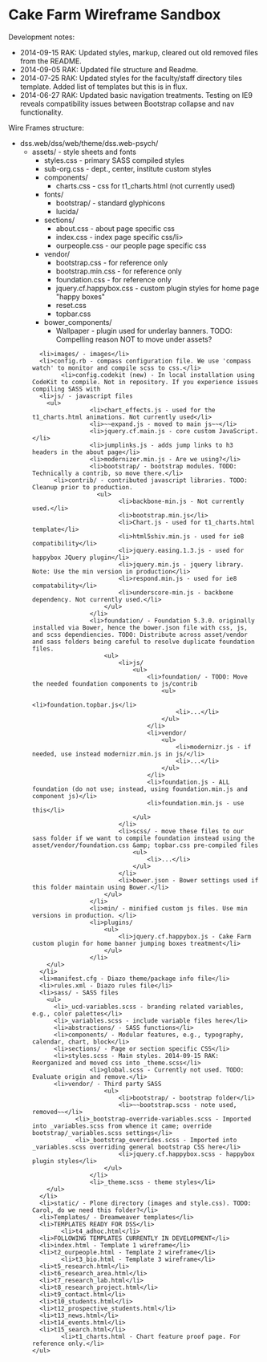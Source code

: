 Cake Farm Wireframe Sandbox
=================

Development notes:
<ul>
	<li>2014-09-15 RAK: Updated styles, markup, cleared out old removed files from the README.</li>
	<li>2014-09-05 RAK: Updated file structure and Readme.</li>
	<li>2014-07-25 RAK: Updated styles for the faculty/staff directory tiles template. Added list of templates but this is in flux.</li>
	<li>2014-06-27 RAK: Updated basic navigation treatments. Testing on IE9 reveals compatibility issues between Bootstrap collapse and nav functionality.</li>
</ul>

Wire Frames structure:

<ul>
  <li>dss.web/dss/web/theme/dss.web-psych/
    <ul>
      <li>assets/ - style sheets and fonts
        <ul>
          <li>styles.css - primary SASS compiled styles</li>
					<li>sub-org.css - dept., center, institute custom styles</li>
					<li>components/
						<ul>
							<li>charts.css - css for t1_charts.html (not currently used)</li>
						</ul>
					</li>
					<li>fonts/
						<ul>
							<li>bootstrap/ - standard glyphicons</li>
							<li>lucida/</li>
						</ul>
					</li>
					<li>sections/
						<ul>
							<li>about.css - about page specific css</li>
							<li>index.css - index page specific css/li>
							<li>ourpeople.css - our people page specific css</li>
						</ul>
					</li>
					<li>vendor/
						<ul>
							<li>bootstrap.css - for reference only</li>
							<li>bootstrap.min.css - for reference only</li>
							<li>foundation.css - for reference only</li>
							<li>jquery.cf.happybox.css - custom plugin styles for home page "happy boxes"</li>
							<li>reset.css</li>
							<li>topbar.css</li>
						</ul>
					</li>
					<li>bower_components/
						<ul>
							<li>Wallpaper - plugin used for underlay banners. TODO: Compelling reason NOT to move under assets?</li>
						</ul>
					</li>
        </ul>
			</li>

      <li>images/ - images</li>
      <li>config.rb - compass configuration file. We use 'compass watch' to monitor and compile scss to css.</li>
			<li>config.codekit (new) - In local installation using CodeKit to compile. Not in repository. If you experience issues compiling SASS with 
      <li>js/ - javascript files
        <ul>
					<li>chart_effects.js - used for the t1_charts.html animations. Not currently used</li>
					<li>~~expand.js - moved to main js~~</li>
					<li>jquery.cf.main.js - core custom JavaScript. </li>
					<li>jumplinks.js - adds jump links to h3 headers in the about page</li>
					<li>modernizer.min.js - Are we using?</li>
					<li>bootstrap/ - bootstrap modules. TODO: Technically a contrib, so move there.</li>
          <li>contrib/ - contributed javascript libraries. TODO: Cleanup prior to production.
					  <ul>
							<li>backbone-min.js - Not currently used.</li>
							<li>bootstrap.min.js</li>
							<li>Chart.js - used for t1_charts.html template</li>
							<li>html5shiv.min.js - used for ie8 compatibility</li>
							<li>jquery.easing.1.3.js - used for happybox JQuery plugin</li>
							<li>jquery.min.js - jquery library. Note: Use the min version in production</li>
							<li>respond.min.js - used for ie8 compatability</li>
							<li>underscore-min.js - backbone dependency. Not currently used.</li>						
						</ul>				
					</li>
					<li>foundation/ - Foundation 5.3.0. originally installed via Bower, hence the bower.json file with css, js, and scss dependiencies. TODO: Distribute across asset/vendor and sass folders being careful to resolve duplicate foundation files.
						<ul>
							<li>js/
								<ul>
									<li>foundation/ - TODO: Move the needed foundation components to js/contrib
										<ul>
											<li>foundation.topbar.js</li>
											<li>...</li>
										</ul>
									</li>
									<li>vendor/ 
										<ul>
											<li>modernizr.js - if needed, use instead modernizr.min.js in js/</li>
											<li>...</li>
										</ul>
									</li>
									<li>foundation.js - ALL foundation (do not use; instead, using foundation.min.js and component js)</li>
									<li>foundation.min.js - use this</li>
								</ul>
							</li>
							<li>scss/ - move these files to our sass folder if we want to compile foundation instead using the asset/vendor/foundation.css &amp; topbar.css pre-compiled files
								<ul>
									<li>...</li>
								</ul>
							</li>
							<li>bower.json - Bower settings used if this folder maintain using Bower.</li>
						</ul>
					</li>
					<li>min/ - minified custom js files. Use min versions in production. </li>
					<li>plugins/
						<ul>
							<li>jquery.cf.happybox.js - Cake Farm custom plugin for home banner jumping boxes treatment</li>
						</ul>
					</li>
        </ul>
      </li>
      <li>manifest.cfg - Diazo theme/package info file</li>
      <li>rules.xml - Diazo rules file</li>
      <li>sass/ - SASS files
        <ul>
          <li>_ucd-variables.scss - branding related variables, e.g., color palettes</li>
          <li>_variables.scss - include variable files here</li>
          <li>abstractions/ - SASS functions</li>
          <li>components/ - Modular features, e.g., typography, calendar, chart, block</li>
          <li>sections/ - Page or section specific CSS</li>
          <li>styles.scss - Main styles. 2014-09-15 RAK: Reorganized and moved css into _theme.scss</li>
					<li>global.scss - Currently not used. TODO: Evaluate origin and remove.</li>
          <li>vendor/ - Third party SASS
						<ul>
							<li>bootstrap/ - bootstrap folder</li>
							<li>~~bootstrap.scss - note used, removed~~</li>
	          	<li>_bootstrap-override-variables.scss - Imported into _variables.scss from whence it came; override bootstrap/_variables.scss settings</li>
	          	<li>_bootstrap_overrides.scss - Imported into _variables.scss overriding general bootstrap CSS here</li>
							<li>jquery.cf.happybox.scss - happybox plugin styles</li>
						</ul>
					</li>
					<li>_theme.scss - theme styles</li>
        </ul>
      </li>
      <li>static/ - Plone directory (images and style.css). TODO: Carol, do we need this folder?</li>
      <li>Templates/ - Dreamweaver templates</li>
      <li>TEMPLATES READY FOR DSS</li>
			<li>t4_adhoc.html</li>
      <li>FOLLOWING TEMPLATES CURRENTLY IN DEVELOPMENT</li>
      <li>index.html - Template 1 wireframe</li>
      <li>t2_ourpeople.html - Template 2 wireframe</li>
			<li>t3_bio.html - Template 3 wireframe</li>
      <li>t5_research.html</li>
      <li>t6_research_area.html</li>
      <li>t7_research_lab.html</li>
      <li>t8_research_project.html</li>
      <li>t9_contact.html</li>
      <li>t10_students.html</li>
      <li>t12_prospective_students.html</li>
      <li>t13_news.html</li>
      <li>t14_events.html</li>
      <li>t15_search.html</li>
			<li>t1_charts.html - Chart feature proof page. For reference only.</li>
    </ul>
  </li>
</ul>